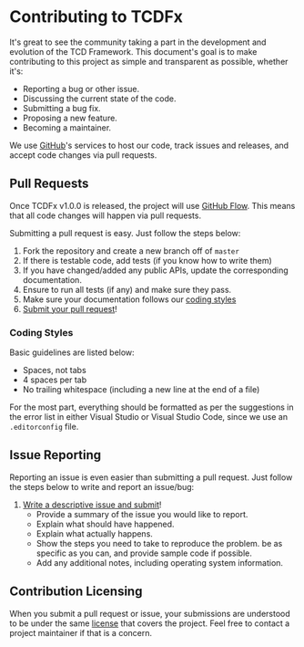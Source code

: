 # Contributing to TCDFx

It's great to see the community taking a part in the development and evolution of the TCD Framework. This document's goal is to make contributing to this project as simple and transparent as possible, whether it's:

- Reporting a bug or other issue.
- Discussing the current state of the code.
- Submitting a bug fix.
- Proposing a new feature.
- Becoming a maintainer.

We use [GitHub](https://github.com)'s services to host our code, track issues and releases, and accept code changes via pull requests.

## Pull Requests

Once TCDFx v1.0.0 is released, the project will use [GitHub Flow](https://guides.github.com/introduction/flow/index.html). This means that all code changes will happen via pull requests.

<!-- As of the release of TCDFx v1.0.0, we use [GitHub Flow](https://guides.github.com/introduction/flow/index.html). This means that all code changes happen through pull requests. -->

Submitting a pull request is easy. Just follow the steps below:

1. Fork the repository and create a new branch off of `master`
2. If there is testable code, add tests (if you know how to write them)
3. If you have changed/added any public APIs, update the corresponding documentation.
4. Ensure to run all tests (if any) and make sure they pass.
5. Make sure your documentation follows our [coding styles](#coding-styles)
6. [Submit your pull request](https://github.com/tom-corwin/tcdfx/pull/new)!

### Coding Styles

Basic guidelines are listed below:

* Spaces, not tabs
* 4 spaces per tab
* No trailing whitespace (including a new line at the end of a file)

For the most part, everything should be formatted as per the suggestions in the error list in either Visual Studio or Visual Studio Code, since we use an `.editorconfig` file.

## Issue Reporting

Reporting an issue is even easier than submitting a pull request. Just follow the steps below to write and report an issue/bug:

1. [Write a descriptive issue and submit](https://github.com/tom-corwin/tcdfx/issue/new)!
    - Provide a summary of the issue you would like to report.
    - Explain what should have happened.
    - Explain what actually happens.
    - Show the steps you need to take to reproduce the problem. be as specific as you can, and provide sample code if possible.
    - Add any additional notes, including operating system information.

## Contribution Licensing

When you submit a pull request or issue, your submissions are understood to be under the same [license](https://github.com/tom-corwin/tcdfx/blob/master/LICENSE.md) that covers the project. Feel free to contact a project maintainer if that is a concern.
